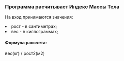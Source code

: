 ### Программа расчитывает Индекс Массы Тела

На вход принимаются значения:
 
<li>рост - в сантиметрах;
<li>вес - в киллограммах;

#### Формула рассчета:

вес(кг) / рост2(м2)
